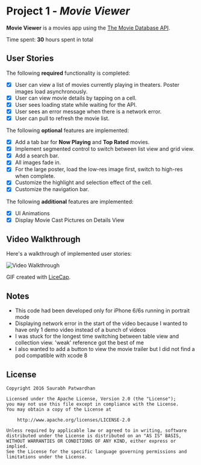 # Project 1 - *Movie Viewer*

**Movie Viewer** is a movies app using the [The Movie Database API](http://docs.themoviedb.apiary.io/#).

Time spent: **30** hours spent in total

## User Stories

The following **required** functionality is completed:

- [x] User can view a list of movies currently playing in theaters. Poster images load asynchronously.
- [x] User can view movie details by tapping on a cell.
- [x] User sees loading state while waiting for the API.
- [x] User sees an error message when there is a network error.
- [x] User can pull to refresh the movie list.

The following **optional** features are implemented:

- [x] Add a tab bar for **Now Playing** and **Top Rated** movies.
- [x] Implement segmented control to switch between list view and grid view.
- [x] Add a search bar.
- [x] All images fade in.
- [x] For the large poster, load the low-res image first, switch to high-res when complete.
- [x] Customize the highlight and selection effect of the cell.
- [x] Customize the navigation bar.

The following **additional** features are implemented:

- [x] UI Animations
- [x] Display Movie Cast Pictures on Details View 

## Video Walkthrough

Here's a walkthrough of implemented user stories:

![Video Walkthrough](movieViewer-take1.gif)

GIF created with [LiceCap](http://www.cockos.com/licecap/).

## Notes
- This code had been developed only for iPhone 6/6s running in portrait mode
- Displaying network error in the start of the video because I wanted to have only 1 demo video instead of a bunch of videos
- I was stuck for the longest time switching between table view and collection view. 'weak' reference got the best of me
- I also wanted to add a button to view the movie trailer but I did not find a pod compatible with xcode 8 


## License

    Copyright 2016 Saurabh Patwardhan

    Licensed under the Apache License, Version 2.0 (the "License");
    you may not use this file except in compliance with the License.
    You may obtain a copy of the License at

        http://www.apache.org/licenses/LICENSE-2.0

    Unless required by applicable law or agreed to in writing, software
    distributed under the License is distributed on an "AS IS" BASIS,
    WITHOUT WARRANTIES OR CONDITIONS OF ANY KIND, either express or implied.
    See the License for the specific language governing permissions and
    limitations under the License.
